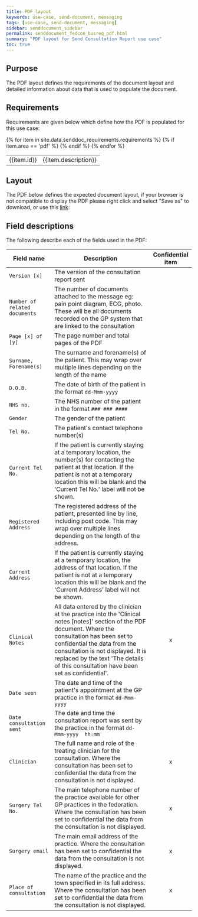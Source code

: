 ```yaml
---
title: PDF layout
keywords: use-case, send-document, messaging
tags: [use-case, send-document, messaging]
sidebar: senddocument_sidebar
permalink: senddocument_fedcon_busreq_pdf.html
summary: "PDF layout for Send Consultation Report use case"
toc: true
---
```


## Purpose ##

The PDF layout defines the requirements of the document layout and detailed information about data that is used to populate the document. 


## Requirements ##

Requirements are given below which define how the PDF is populated for this use case:

<table class="requirement-box">
  {% for item in site.data.senddoc_requirements.requirements %}
  {% if item.area == 'pdf' %}
  <tr>
    <td id="{{item.id}}">{{item.id}}</td>
    <td>{{item.description}}</td>
  </tr>
  {% endif %}
  {% endfor %}
</table>


## Layout ##

The PDF below defines the expected document layout, if your browser is not compatible to display the PDF please right click and select "Save as" to download, or use this [link](GP_Connect_Messaging_-_PDF_Layout.pdf):

<object
  data="pages/senddocument/GP_Connect_Messaging_-_PDF_Layout.pdf"
  type="application/pdf"
  width="847"
  height="2200">
</object>

<object data="pages/senddocument/GP_Connect_Messaging_-_PDF_Layout.pdf" type="application/pdf" width="847" height="0">      
</object>



## Field descriptions ##

The following describe each of the fields used in the PDF:

|	Field name  	|	Description 	|	Confidential item  |
|	-------------	|	-------------	| :----------------: |
|	`Version [x]` |	The version of the consultation report sent	|
|	`Number of related documents`	|	The number of documents attached to the message eg: pain point diagram, ECG, photo. These will be all documents recorded on the GP system that are linked to the consultation	|
|	`Page [x] of [y]`	|	The page number and total pages of the PDF	|
|	`Surname, Forename(s)`	|	The surname and forename(s) of the patient. This may wrap over multiple lines depending on the length of the name	|
|	`D.O.B.`	|	The date of birth of the patient in the format `dd-Mmm-yyyy	`|
|	`NHS no.`	|	The NHS number of the patient in the format `### ### ####`	|
|	`Gender`	|	The gender of the patient	|
|	`Tel No.`	|	The patient's contact telephone number(s)	|
|	`Current Tel No.`	|	If the patient is currently staying at a temporary location, the number(s) for contacting the patient at that location. If the patient is not at a temporary location this will be blank and the 'Current Tel No.' label will not be shown.	|
|	`Registered Address`	|	The registered address of the patient, presented line by line, including post code. This may wrap over multiple lines depending on the length of the address.	|
|	`Current Address`	|	If the patient is currently staying at a temporary location, the address of that location. If the patient is not at a temporary location this will be blank and the 'Current Address' label will not be shown.	|
|	`Clinical Notes`	|	All data entered by the clinician at the practice into the 'Clinical notes [notes]' section of the PDF document. Where the consultation has been set to confidential the data from the consultation is not displayed. It is replaced by the text 'The details of this consultation have been set as confidential'. | x |
|	`Date seen`	|	The date and time of the patient's appointment at the GP practice in the format `dd-Mmm-yyyy`	|
|	`Date consultation sent`	|	The date and time the consultation report was sent by the practice in the format `dd-Mmm-yyyy  hh:mm`	|
|	`Clinician`	|	The full name and role of the treating clinician for the consultation. Where the consultation has been set to confidential the data from the consultation is not displayed.	| x |
|	`Surgery Tel No.`	|	The main telephone number of the practice available for other GP practices in the federation. Where the consultation has been set to confidential the data from the consultation is not displayed.	| x |
|	`Surgery email`	|	The main email address of the practice. Where the consultation has been set to confidential the data from the consultation is not displayed.	| x |
|	`Place of consultation`	|	The name of the practice and the town specified in its full address. Where the consultation has been set to confidential the data from the consultation is not displayed.	| x |


